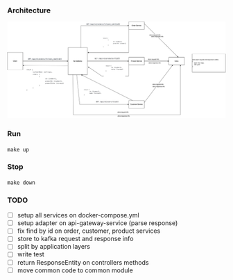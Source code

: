 ### Architecture

![arch](docs/images/arch.jpg)

### Run

```make up```

### Stop

```make down```

### TODO

- [ ] setup all services on docker-compose.yml
- [ ] setup adapter on api-gateway-service (parse response)
- [ ] fix find by id on order, customer, product services
- [ ] store to kafka request and response info
- [ ] split by application layers
- [ ] write test
- [ ] return ResponseEntity on controllers methods
- [ ] move common code to common module
